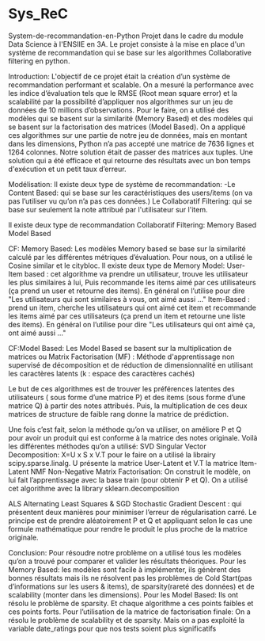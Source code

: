 # Sys_ReC
System-de-recommandation-en-Python
Projet dans le cadre du module Data Science à l'ENSIIE en 3A. Le projet consiste à la mise en place d'un système de recommandation qui se base sur les algorithmes Collaborative filtering en python.

Introduction:
L'objectif de ce projet était la création d’un système de recommandation performant et scalable. On a mesuré la performance avec les indice d’évaluation tels que le RMSE (Root mean square error) et la scalabilité par la possibilité d’appliquer nos algorithmes sur un jeu de données de 10 millions d’observations. Pour le faire, on a utilisé des modèles qui se basent sur la similarité (Memory Based) et des modèles qui se basent sur la factorisation des matrices (Model Based). On a appliqué ces algorithmes sur une partie de notre jeu de données, mais en montant dans les dimensions, Python n’a pas accepté une matrice de 7636 lignes et 1264 colonnes. Notre solution était de passer des matrices aux tuples. Une solution qui a été efficace et qui retourne des résultats avec un bon temps d'exécution et un petit taux d’erreur.

Modélisation:
Il existe deux type de système de recommandation: -Le Content Based: qui se base sur les caractéristiques des users/items (on va pas l’utiliser vu qu’on n’a pas ces données.) Le Collaboratif Filtering: qui se base sur seulement la note attribué par l'utilisateur sur l'item.

Il existe deux type de recommandation Collaboratif Filtering: Memory Based Model Based

CF: Memory Based:
Les modèles Memory based se base sur la similarité calculé par les différentes métriques d’évaluation. Pour nous, on a utilisé le Cosine similar et le citybloc. Il existe deux type de Memory Model: User-Item based : cet algorithme va prendre un utilisateur, trouve les utilisateur les plus similaires à lui, Puis recommande les items aimé par ces utilisateurs (ça prend un user et retourne des items). En général on l’utilise pour dire "Les utilisateurs qui sont similaires à vous, ont aimé aussi ..." Item-Based : prend un item, cherche les utilisateurs qui ont aimé cet item et recommande les items aimé par ces utilisateurs (ça prend un item et retourne une liste des items). En général on l’utilise pour dire "Les utilisateurs qui ont aimé ça, ont aimé aussi ..."

CF:Model Based:
Les Model Based se basent sur la multiplication de matrices ou Matrix Factorisation (MF) : Méthode d'apprentissage non supervisé de décomposition et de réduction de dimensionnalité en utilisant les caractères latents (k : espace des caractères cachés)

Le but de ces algorithmes est de trouver les préférences latentes des utilisateurs ( sous forme d’une matrice P) et des items (sous forme d’une matrice Q) à partir des notes attribués. Puis, la multiplication de ces deux matrices de structure de faible rang donne la matrice de prédiction.

Une fois c’est fait, selon la méthode qu’on va utiliser, on améliore P et Q pour avoir un produit qui est conforme à la matrice des notes originale. Voilà les différentes méthodes qu’on a utilisé: SVD Singular Vector Decomposition: X=U x S x V.T pour le faire on a utilisé la librairy scipy.sparse.linalg. U présente la matrice User-Latent et V.T la matrice Item-Latent NMF Non-Negative Matrix Factorisation: On construit le modèle, on lui fait l’apprentissage avec la base train (pour obtenir P et Q). On a utilisé cet algorithme avec la library sklearn.decomposition

ALS Alternating Least Squares & SGD Stochastic Gradient Descent : qui présentent deux manières pour minimiser l’erreur de régularisation carré. Le principe est de prendre aléatoirement P et Q et appliquant selon le cas une formule mathématique pour rendre le produit le plus proche de la matrice originale.

Conclusion:
Pour résoudre notre problème on a utilisé tous les modèles qu’on a trouvé pour comparer et valider les résultats théoriques. Pour les Memory Based: les modèles sont facile à implémenter, ils génèrent des bonnes résultats mais ils ne résolvent pas les problèmes de Cold Start(pas d’informations sur les users & items), de sparsity(rareté des données) et de scalability (monter dans les dimensions). Pour les Model Based: Ils ont résolu le problème de sparsity. Et chaque algorithme a ces points faibles et ces points forts. Pour l’utilisation de la matrice de factorisation finale: On a résolu le problème de scalability et de sparsity. Mais on a pas exploité la variable date_ratings pour que nos tests soient plus significatifs
